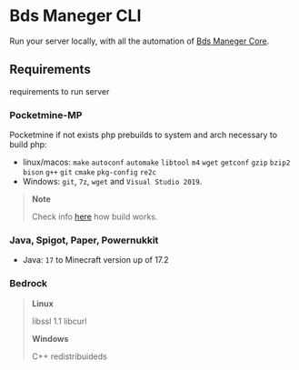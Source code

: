 # Bds Maneger CLI

Run your server locally, with all the automation of [Bds Maneger Core](https://github.com/The-Bds-Maneger/Bds-Maneger-Core).

## Requirements

requirements to run server

### Pocketmine-MP

Pocketmine if not exists php prebuilds to system and arch necessary to build php:

* linux/macos: `make` `autoconf` `automake` `libtool` `m4` `wget` `getconf` `gzip` `bzip2` `bison` `g++` `git` `cmake` `pkg-config` `re2c`
* Windows: `git`, `7z`, `wget` and `Visual Studio 2019`.

> **Note**
>
> Check info [here](https://github.com/pmmp/php-build-scripts) how build works.

### Java, Spigot, Paper, Powernukkit

* Java: `17` to Minecraft version up of 17.2

### Bedrock

> **Linux**
>
> libssl 1.1
> libcurl
>
> **Windows**
>
> C++ redistribuideds
